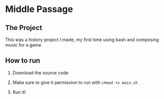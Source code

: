 # Middle Passage

## The Project

This was a history project I made, my first time using bash and composing music for a game

## How to run

1. Download the source code

2. Make sure to give it permission to run with `chmod +x main.sh`

3. Run it!